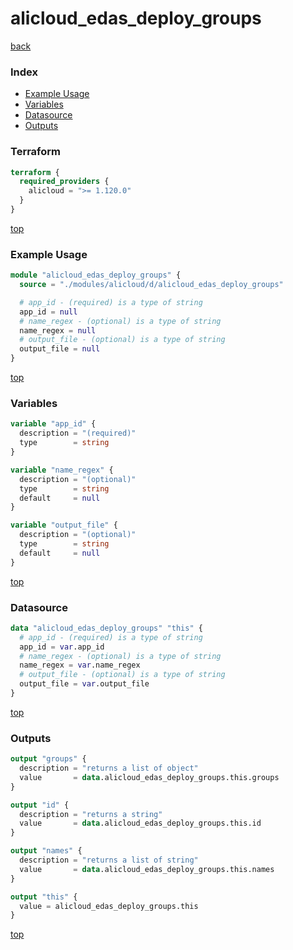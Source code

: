 # alicloud_edas_deploy_groups

[back](../alicloud.md)

### Index

- [Example Usage](#example-usage)
- [Variables](#variables)
- [Datasource](#datasource)
- [Outputs](#outputs)

### Terraform

```terraform
terraform {
  required_providers {
    alicloud = ">= 1.120.0"
  }
}
```

[top](#index)

### Example Usage

```terraform
module "alicloud_edas_deploy_groups" {
  source = "./modules/alicloud/d/alicloud_edas_deploy_groups"

  # app_id - (required) is a type of string
  app_id = null
  # name_regex - (optional) is a type of string
  name_regex = null
  # output_file - (optional) is a type of string
  output_file = null
}
```

[top](#index)

### Variables

```terraform
variable "app_id" {
  description = "(required)"
  type        = string
}

variable "name_regex" {
  description = "(optional)"
  type        = string
  default     = null
}

variable "output_file" {
  description = "(optional)"
  type        = string
  default     = null
}
```

[top](#index)

### Datasource

```terraform
data "alicloud_edas_deploy_groups" "this" {
  # app_id - (required) is a type of string
  app_id = var.app_id
  # name_regex - (optional) is a type of string
  name_regex = var.name_regex
  # output_file - (optional) is a type of string
  output_file = var.output_file
}
```

[top](#index)

### Outputs

```terraform
output "groups" {
  description = "returns a list of object"
  value       = data.alicloud_edas_deploy_groups.this.groups
}

output "id" {
  description = "returns a string"
  value       = data.alicloud_edas_deploy_groups.this.id
}

output "names" {
  description = "returns a list of string"
  value       = data.alicloud_edas_deploy_groups.this.names
}

output "this" {
  value = alicloud_edas_deploy_groups.this
}
```

[top](#index)